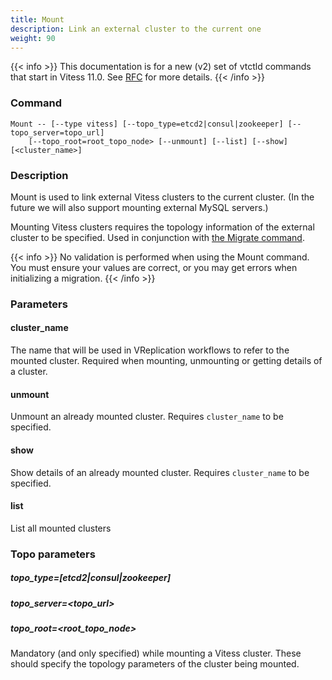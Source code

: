 ```yaml
---
title: Mount
description: Link an external cluster to the current one
weight: 90
---
```


{{< info >}}
This documentation is for a new (v2) set of vtctld commands that start in Vitess 11.0. See [RFC](https://github.com/vitessio/vitess/issues/7225) for more details.
{{< /info >}}

### Command

```
Mount -- [--type vitess] [--topo_type=etcd2|consul|zookeeper] [--topo_server=topo_url]
    [--topo_root=root_topo_node> [--unmount] [--list] [--show]  [<cluster_name>]
```

### Description

Mount is used to link external Vitess clusters to the current cluster. (In the future we will also support mounting external MySQL servers.)

Mounting Vitess clusters requires the topology information of the external cluster to be specified. Used in conjunction with [the Migrate command](../migrate).

{{< info >}}
No validation is performed when using the Mount command. You must ensure your values are correct, or you may get errors when initializing a migration.
{{< /info >}}


### Parameters

#### cluster_name

The name that will be used in VReplication workflows to refer to the mounted cluster. Required when mounting, unmounting or getting details of a cluster.

#### unmount

Unmount an already mounted cluster. Requires `cluster_name` to be specified.

#### show

Show details of an already mounted cluster. Requires `cluster_name` to be specified.

#### list

List all mounted clusters

### Topo parameters

##### topo_type=[etcd2|consul|zookeeper]
##### topo_server=<topo_url>
##### topo_root=<root_topo_node>

Mandatory (and only specified) while mounting a Vitess cluster. These should specify the topology parameters of the cluster being mounted.
